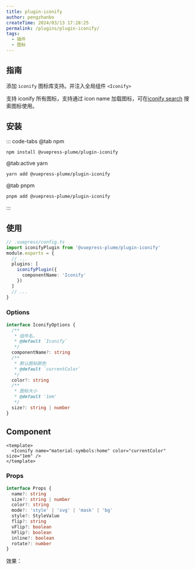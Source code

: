 ```yaml
---
title: plugin-iconify
author: pengzhanbo
createTime: 2024/03/13 17:28:25
permalink: /plugins/plugin-iconify/
tags:
  - 插件
  - 图标
---
```


## 指南

添加 `iconify` 图标库支持。并注入全局组件 `<Iconify>`

支持 iconify 所有图标，支持通过 icon name 加载图标，可在[iconify search](https://icon-sets.iconify.design/) 搜索图标使用。

## 安装

::: code-tabs
@tab  npm

``` sh
npm install @vuepress-plume/plugin-iconify
```

@tab:active yarn

``` sh
yarn add @vuepress-plume/plugin-iconify
```

@tab pnpm

``` sh
pnpm add @vuepress-plume/plugin-iconify
```

:::

## 使用

```ts
// .vuepress/config.ts
import iconifyPlugin from '@vuepress-plume/plugin-iconify'
module.exports = {
  // ...
  plugins: [
    iconifyPlugin({
      componentName: 'Iconify'
    })
  ]
  // ...
}
```

### Options

```ts
interface IconifyOptions {
  /**
   * 组件名，
   * @default `Iconify`
   */
  componentName?: string
  /**
   * 默认图标颜色
   * @default `currentColor`
   */
  color?: string
  /**
   * 图标大小
   * @default '1em'
   */
  size?: string | number
}
```

## Component

```vue
<template>
  <Iconify name="material-symbols:home" color="currentColor" size="1em" />
</template>
```

### Props

```ts
interface Props {
  name?: string
  size?: string | number
  color?: string
  mode?: 'style' | 'svg' | 'mask' | 'bg'
  style?: StyleValue
  flip?: string
  vFlip?: boolean
  hFlip?: boolean
  inline?: boolean
  rotate?: number
}
```

效果： <Iconify name="material-symbols:home" color="currentColor" size="1em" />
